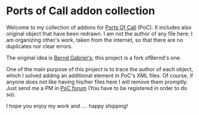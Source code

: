 # Ports of Call addon collection

Welcome to my collection of addons for [Ports Of Call](www.portsofcall.de/)
(PoC). It includes also original object that have been redrawn. I am not the author
of any file here: I am organizing other's work, taken from the internet, so that
there are no duplicates nor clear errors.

The original idea is [Bernd Gabriel's](https://github.com/BerndGabriel/poc-user_addons);
this project is a fork ofBernd's one.

One of the main purpose of this project is to trace the author of each object, which
I solved adding an additional element in PoC's XML files. Of course, if anyone does not
like having his/her files here I will remove them promptly. Just send me a PM in
[PoC forum](http://www.rdkleinforum.de) (You have to be registered in order to do so).



I hope you enjoy my work and .... happy shipping!
